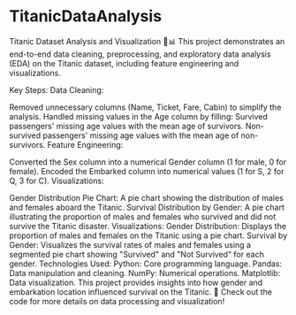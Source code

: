 # TitanicDataAnalysis
Titanic Dataset Analysis and Visualization 🚢📊
This project demonstrates an end-to-end data cleaning, preprocessing, and exploratory data analysis (EDA) on the Titanic dataset, including feature engineering and visualizations.

Key Steps:
Data Cleaning:

Removed unnecessary columns (Name, Ticket, Fare, Cabin) to simplify the analysis.
Handled missing values in the Age column by filling:
Survived passengers' missing age values with the mean age of survivors.
Non-survived passengers' missing age values with the mean age of non-survivors.
Feature Engineering:

Converted the Sex column into a numerical Gender column (1 for male, 0 for female).
Encoded the Embarked column into numerical values (1 for S, 2 for Q, 3 for C).
Visualizations:

Gender Distribution Pie Chart: A pie chart showing the distribution of males and females aboard the Titanic.
Survival Distribution by Gender: A pie chart illustrating the proportion of males and females who survived and did not survive the Titanic disaster.
Visualizations:
Gender Distribution:
Displays the proportion of males and females on the Titanic using a pie chart.
Survival by Gender:
Visualizes the survival rates of males and females using a segmented pie chart showing "Survived" and "Not Survived" for each gender.
Technologies Used:
Python: Core programming language.
Pandas: Data manipulation and cleaning.
NumPy: Numerical operations.
Matplotlib: Data visualization.
This project provides insights into how gender and embarkation location influenced survival on the Titanic. 🎯 Check out the code for more details on data processing and visualization!
